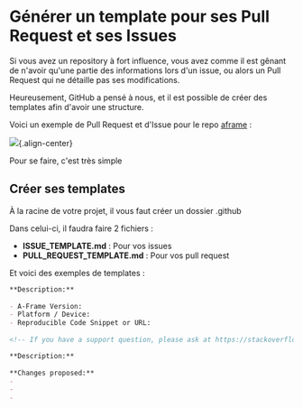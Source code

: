 # Générer un template pour ses Pull Request et ses Issues 
 
Si vous avez un repository à fort influence, vous avez comme il est 
gênant de n'avoir qu'une partie des informations lors d'un issue, ou 
alors un Pull Request qui ne détaille pas ses modifications. 
 
Heureusement, GitHub a pensé à nous, et il est possible de créer des 
templates afin d'avoir une structure. 
 
Voici un exemple de Pull Request et d'Issue pour le repo 
[aframe](https://github.com/aframevr/aframe/issues/new) : 
 
![](https://i.imgur.com/LGpNbZt.png){.align-center} 
 
Pour se faire, c'est très simple 
 
## Créer ses templates 
 
À la racine de votre projet, il vous faut créer un dossier .github 
 
Dans celui-ci, il faudra faire 2 fichiers : 
 
-   **ISSUE_TEMPLATE.md** : Pour vos issues 
-   **PULL_REQUEST_TEMPLATE.md** : Pour vos pull request 
 
Et voici des exemples de templates : 
 
``` markdown 
**Description:** 
 
- A-Frame Version: 
- Platform / Device: 
- Reproducible Code Snippet or URL: 
 
<!-- If you have a support question, please ask at https://stackoverflow.com/questions/ask/?tags=aframe rather than filing an issue. --> 
``` 
 
``` markdown 
**Description:** 
 
**Changes proposed:** 
- 
- 
- 
``` 
